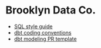 # Brooklyn Data Co.

  - [SQL style guide](sql_style_guide.md)
  - [dbt coding conventions](dbt_coding_conventions.md)
  - [dbt modeling PR template](pr_templates/dbt_modeling_pr.md)
